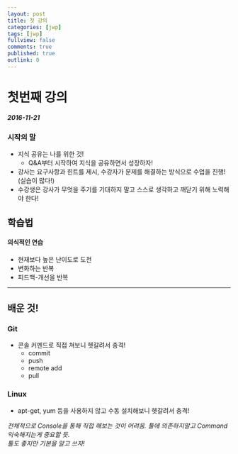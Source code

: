 ```yaml
---
layout: post
title: 첫 강의
categories: [jwp]
tags: [jwp]
fullview: false
comments: true
published: true
outlink: 0
---
```


첫번째 강의
===========

***2016-11-21***

### 시작의 말

-	지식 공유는 나를 위한 것!
	-	Q&A부터 시작하여 지식을 공유하면서 성장하자!
-	강사는 요구사항과 힌트를 제시, 수강자가 문제를 해결하는 방식으로 수업을 진행!(실습이 많다!)
-	수강생은 강사가 무엇을 주기를 기대하지 말고 스스로 생각하고 깨닫기 위해 노력해야 한다!

학습법
------

#### 의식적인 연습

-	현재보다 높은 난이도로 도전
-	변화하는 반복
-	피드백-개선을 반복

---

배운 것!
--------

### Git

-	콘솔 커멘드로 직접 쳐보니 헷갈려서 충격!
	-	commit
	-	push
	-	remote add
	-	pull

### Linux

-	apt-get, yum 등을 사용하지 않고 수동 설치해보니 헷갈려서 충격!

*전체적으로 Console을 통해 직접 해보는 것이 어려움. 툴에 의존하지말고 Command 익숙해지는게 중요할 듯.<br>툴도 좋지만 기본을 알고 쓰자!*

